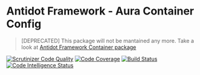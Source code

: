 Antidot Framework - Aura Container Config
=========================================

> [DEPRECATED] This package will not be mantained any more. Take a look at [Antidot Framework Container package](https://github.com/antidot-framework/container)

[![Scrutinizer Code Quality](https://scrutinizer-ci.com/g/antidot-framework/aura-container-config/badges/quality-score.png?b=master)](https://scrutinizer-ci.com/g/antidot-framework/aura-container-config/?branch=master)
[![Code Coverage](https://scrutinizer-ci.com/g/antidot-framework/aura-container-config/badges/coverage.png?b=master)](https://scrutinizer-ci.com/g/antidot-framework/aura-container-config/?branch=master)
[![Build Status](https://scrutinizer-ci.com/g/antidot-framework/aura-container-config/badges/build.png?b=master)](https://scrutinizer-ci.com/g/antidot-framework/aura-container-config/build-status/master)
[![Code Intelligence Status](https://scrutinizer-ci.com/g/antidot-framework/aura-container-config/badges/code-intelligence.svg?b=master)](https://scrutinizer-ci.com/code-intelligence)
